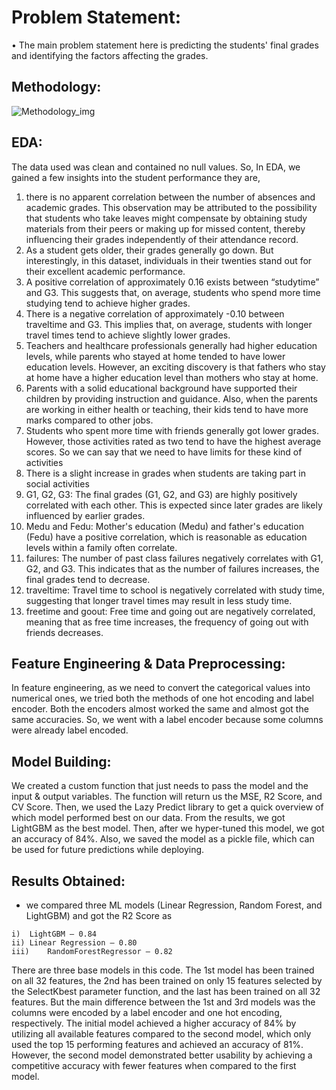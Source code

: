 # Problem Statement:
•	The main problem statement here is predicting the students' final grades and identifying the factors affecting the grades.

## Methodology:
![Methodology_img](https://github.com/karanpunjabi18/Data-Crafters/assets/118504346/ef9a6cf3-9816-4bfe-b25b-ab1fb7b8bba0)


## EDA:
The data used was clean and contained no null values. So, In EDA, we gained a few insights into the student performance they are,
1.	there is no apparent correlation between the number of absences and academic grades. This observation may be attributed to the possibility that students who take leaves might compensate by obtaining study materials from their peers or making up for missed content, thereby influencing their grades independently of their attendance record.
2.	As a student gets older, their grades generally go down. But interestingly, in this dataset, individuals in their twenties stand out for their excellent academic performance.
3.	A positive correlation of approximately 0.16 exists between “studytime” and G3. This suggests that, on average, students who spend more time studying tend to achieve higher grades.
4.	There is a negative correlation of approximately -0.10 between traveltime and G3. This implies that, on average, students with longer travel times tend to achieve slightly lower grades.
5.	Teachers and healthcare professionals generally had higher education levels, while parents who stayed at home tended to have lower education levels. However, an exciting discovery is that fathers who stay at home have a higher education level than mothers who stay at home.
6.	Parents with a solid educational background have supported their children by providing instruction and guidance. Also, when the parents are working in either health or teaching, their kids tend to have more marks compared to other jobs.
7.	Students who spent more time with friends generally got lower grades. However, those activities rated as two tend to have the highest average scores. So we can say that we need to have limits for these kind of activities
8.	There is a slight increase in grades when students are taking part in social activities
9.	G1, G2, G3: The final grades (G1, G2, and G3) are highly positively correlated with each other. This is expected since later grades are likely influenced by earlier grades.
10.	Medu and Fedu: Mother's education (Medu) and father's education (Fedu) have a positive correlation, which is reasonable as education levels within a family often correlate.
11.	failures: The number of past class failures negatively correlates with G1, G2, and G3. This indicates that as the number of failures increases, the final grades tend to decrease.
12.	traveltime: Travel time to school is negatively correlated with study time, suggesting that longer travel times may result in less study time.
13.	freetime and goout: Free time and going out are negatively correlated, meaning that as free time increases, the frequency of going out with friends decreases.

## Feature Engineering & Data Preprocessing:

In feature engineering, as we need to convert the categorical values into numerical ones, we tried both the methods of one hot encoding and label encoder. Both the encoders almost worked the same and almost got the same accuracies. So, we went with a label encoder because some columns were already label encoded.

## Model Building:

We created a custom function that just needs to pass the model and the input & output variables. The function will return us the MSE, R2 Score, and CV Score. Then, we used the Lazy Predict library to get a quick overview of which model performed best on our data.
From the results, we got LightGBM as the best model. Then, after we hyper-tuned this model, we got an accuracy of 84%. Also, we saved the model as a pickle file, which can be used for future predictions while deploying.

## Results Obtained:
- we compared three ML models (Linear Regression, Random Forest, and LightGBM) and got the R2 Score as 
```
i)	LightGBM – 0.84
ii)	Linear Regression – 0.80
iii)	RandomForestRegressor – 0.82
```
There are three base models in this code. The 1st model has been trained on all 32 features, the 2nd has been trained on only 15 features selected by the SelectKbest parameter function, and the last has been trained on all 32 features. 
But the main difference between the 1st and 3rd models was the columns were encoded by a label encoder and one hot encoding, respectively.
The initial model achieved a higher accuracy of 84% by utilizing all available features compared to the second model, which only used the top 15 performing features and achieved an accuracy of 81%. However, the second model demonstrated better usability by achieving a competitive accuracy with fewer features when compared to the first model.

